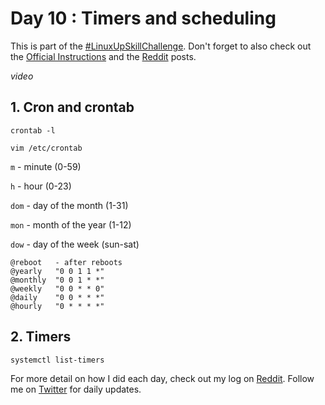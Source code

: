 # Day 10 : Timers and scheduling

This is part of the [#LinuxUpSkillChallenge](../challenges/linux-upskill.html). Don't forget to also check out the [Official Instructions](https://github.com/snori74/linuxupskillchallenge/blob/master/10.md) and the [Reddit](https://www.reddit.com/r/linuxupskillchallenge/) posts.

*video*

## 1. **Cron and crontab**

```crontab -l```

```vim /etc/crontab```

```m``` - minute (0-59)

```h``` - hour (0-23)

```dom``` - day of the month (1-31)

```mon``` - month of the year (1-12)

```dow``` - day of the week (sun-sat)

```
@reboot   - after reboots
@yearly   "0 0 1 1 *"
@monthly  "0 0 1 * *"
@weekly   "0 0 * * 0"
@daily    "0 0 * * *"
@hourly   "0 * * * *"
```

## 2. **Timers**

```
systemctl list-timers
```


For more detail on how I did each day, check out my log on [Reddit](https://www.reddit.com/user/livia2lima). Follow me on [Twitter](https://twitter.com/search?q=%23LinuxUpSkillChallenge%20%40livialimatweets&src=typed_query&f=live) for daily updates.
